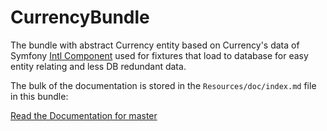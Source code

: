 # CurrencyBundle

The bundle with abstract Currency entity based on Currency's data of Symfony
[Intl Component](http://symfony.com/doc/current/components/intl.html)
used for fixtures that load to database for easy entity relating and less DB redundant data.

The bulk of the documentation is stored in the `Resources/doc/index.md` file in this bundle:

[Read the Documentation for master](https://github.com/LapaLabs/CurrencyBundle/blob/master/Resources/doc/index.md)

